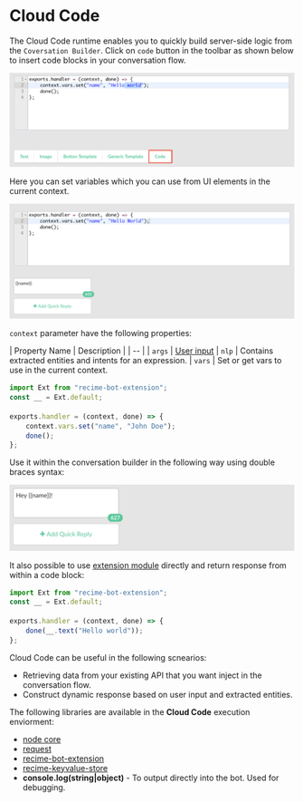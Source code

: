 # Cloud Code

The Cloud Code runtime enables you to quickly build server-side logic from the `Coversation Builder`. Click on `code` button in the toolbar as shown below to insert code blocks in your conversation flow.

![](code-block.png)

Here you can set variables which you can use from UI elements in the current context. 

![](code-block-action.png)

`context` parameter have the following properties:

| Property Name | Description |
| -- |
| `args` | [User input](message-object.md)
| `nlp` |  Contains extracted entities and intents for an expression.
| `vars` | Set or get vars to use in the current context.


```javascript
import Ext from "recime-bot-extension";
const __ = Ext.default;

exports.handler = (context, done) => {
    context.vars.set("name", "John Doe");
    done();
};
```
Use it within the conversation builder in the following way using double braces syntax:

![](context-vars.png)


It also possible to use [extension module](https://github.com/Recime/recime-bot-extension) directly and return response from within a code block:

```javascript
import Ext from "recime-bot-extension";
const __ = Ext.default;

exports.handler = (context, done) => {
    done(__.text("Hello world"));
};
```

Cloud Code can be useful in the following scnearios:

* Retrieving data from your existing API that you want inject in the conversation flow.
* Construct dynamic response based on user input and extracted entities.


The following libraries are available in the **Cloud Code** execution enviorment:

* [node core](https://nodejs.org/api/modules.html#modules_core_modules)
* [request](https://github.com/request/request)
* [recime-bot-extension](https://github.com/Recime/recime-bot-extension)
* [recime-keyvalue-store](https://github.com/Recime/recime-keyvalue-store)
* **console.log(string|object)** - To output directly into the bot. Used for debugging.
